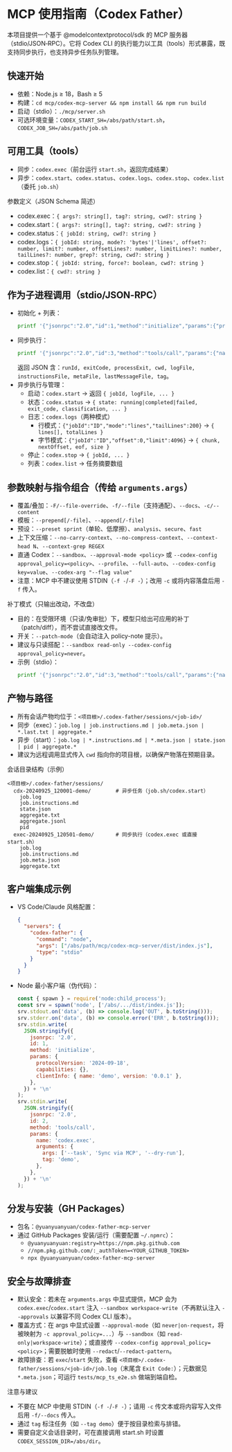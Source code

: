 # MCP 使用指南（Codex Father）

本项目提供一个基于 @modelcontextprotocol/sdk 的 MCP 服务器（stdio/JSON‑RPC）。它将 Codex
CLI 的执行能力以工具（tools）形式暴露，既支持同步执行，也支持异步任务队列管理。

## 快速开始

- 依赖：Node.js ≥ 18，Bash ≥ 5
- 构建：`cd mcp/codex-mcp-server && npm install && npm run build`
- 启动（stdio）：`./mcp/server.sh`
- 可选环境变量：`CODEX_START_SH=/abs/path/start.sh`，`CODEX_JOB_SH=/abs/path/job.sh`

## 可用工具（tools）

- 同步：`codex.exec`（前台运行 `start.sh`，返回完成结果）
- 异步：`codex.start`、`codex.status`、`codex.logs`、`codex.stop`、`codex.list`（委托
  `job.sh`）

参数定义（JSON Schema 简述）

- codex.exec：`{ args?: string[], tag?: string, cwd?: string }`
- codex.start：`{ args?: string[], tag?: string, cwd?: string }`
- codex.status：`{ jobId: string, cwd?: string }`
- codex.logs：`{ jobId: string, mode?: 'bytes'|'lines', offset?: number, limit?: number, offsetLines?: number, limitLines?: number, tailLines?: number, grep?: string, cwd?: string }`
- codex.stop：`{ jobId: string, force?: boolean, cwd?: string }`
- codex.list：`{ cwd?: string }`

## 作为子进程调用（stdio/JSON‑RPC）

- 初始化 + 列表：
  ```bash
  printf '{"jsonrpc":"2.0","id":1,"method":"initialize","params":{"protocolVersion":"2024-09-18","capabilities":{},"clientInfo":{"name":"demo","version":"0.0.1"}}}\n{"jsonrpc":"2.0","id":2,"method":"tools/list"}\n' | ./mcp/server.sh
  ```
- 同步执行：
  ```bash
  printf '{"jsonrpc":"2.0","id":3,"method":"tools/call","params":{"name":"codex.exec","arguments":{"args":["--task","Sync via MCP","--dry-run","--sandbox","workspace-write","--codex-config","approval_policy=never"],"tag":"mcp-sync"}}}\n' | ./mcp/server.sh
  ```
  返回 JSON 含：`runId, exitCode, processExit, cwd, logFile, instructionsFile, metaFile, lastMessageFile, tag`。
- 异步执行与管理：
  - 启动：`codex.start` → 返回 `{ jobId, logFile, ... }`
  - 状态：`codex.status` →
    `{ state: running|completed|failed, exit_code, classification, ... }`
  - 日志：`codex.logs`（两种模式）
    - 行模式：`{"jobId":"ID","mode":"lines","tailLines":200}` →
      `{ lines[], totalLines }`
    - 字节模式：`{"jobId":"ID","offset":0,"limit":4096}` →
      `{ chunk, nextOffset, eof, size }`
  - 停止：`codex.stop` → `{ jobId, ... }`
  - 列表：`codex.list` → 任务摘要数组

## 参数映射与指令组合（传给 `arguments.args`）

- 覆盖/叠加：`-F/--file-override`、`-f/--file`（支持通配）、`--docs`、`-c/--content`
- 模板：`--prepend[/-file]`、`--append[/-file]`
- 预设：`--preset sprint`（单轮、低摩擦）、`analysis`、`secure`、`fast`
- 上下文压缩：`--no-carry-context`、`--no-compress-context`、`--context-head N`、`--context-grep REGEX`
- 直通 Codex：`--sandbox`、`--approval-mode <policy>` 或
  `--codex-config approval_policy=<policy>`、`--profile`、`--full-auto`、`--codex-config key=value`、`--codex-arg "--flag value"`
- 注意：MCP 中不建议使用 STDIN（`-f -`/`-F -`）；改用 `-c` 或将内容落盘后用 `-f`
  传入。

补丁模式（只输出改动，不改盘）

- 目的：在受限环境（只读/免审批）下，模型只给出可应用的补丁（patch/diff），而不尝试直接改文件。
- 开关：`--patch-mode`（会自动注入 policy-note 提示）。
- 建议与只读搭配：`--sandbox read-only --codex-config approval_policy=never`。
- 示例（stdio）：
  ```bash
  printf '{"jsonrpc":"2.0","id":3,"method":"tools/call","params":{"name":"codex.exec","arguments":{"args":["--task","修复TS类型","--patch-mode","--sandbox","read-only","--codex-config","approval_policy=never"],"tag":"patch-run","cwd":"'$PWD'"}}}\n' | ./mcp/server.sh
  ```

## 产物与路径

- 所有会话产物均位于：`<项目根>/.codex-father/sessions/<job-id>/`
- 同步（exec）：`job.log | job.instructions.md | job.meta.json | *.last.txt | aggregate.*`
- 异步（start）：`job.log | *.instructions.md | *.meta.json | state.json | pid | aggregate.*`
- 建议为远程调用显式传入 `cwd` 指向你的项目根，以确保产物落在预期目录。

会话目录结构（示例）

```text
<项目根>/.codex-father/sessions/
  cdx-20240925_120001-demo/        # 异步任务（job.sh/codex.start）
    job.log
    job.instructions.md
    state.json
    aggregate.txt
    aggregate.jsonl
    pid
  exec-20240925_120501-demo/       # 同步执行（codex.exec 或直接 start.sh）
    job.log
    job.instructions.md
    job.meta.json
    aggregate.txt
```

## 客户端集成示例

- VS Code/Claude 风格配置：
  ```json
  {
    "servers": {
      "codex-father": {
        "command": "node",
        "args": ["/abs/path/mcp/codex-mcp-server/dist/index.js"],
        "type": "stdio"
      }
    }
  }
  ```
- Node 最小客户端（伪代码）：
  ```js
  const { spawn } = require('node:child_process');
  const srv = spawn('node', ['/abs/.../dist/index.js']);
  srv.stdout.on('data', (b) => console.log('OUT', b.toString()));
  srv.stderr.on('data', (b) => console.error('ERR', b.toString()));
  srv.stdin.write(
    JSON.stringify({
      jsonrpc: '2.0',
      id: 1,
      method: 'initialize',
      params: {
        protocolVersion: '2024-09-18',
        capabilities: {},
        clientInfo: { name: 'demo', version: '0.0.1' },
      },
    }) + '\n'
  );
  srv.stdin.write(
    JSON.stringify({
      jsonrpc: '2.0',
      id: 2,
      method: 'tools/call',
      params: {
        name: 'codex.exec',
        arguments: {
          args: ['--task', 'Sync via MCP', '--dry-run'],
          tag: 'demo',
        },
      },
    }) + '\n'
  );
  ```

## 分发与安装（GH Packages）

- 包名：`@yuanyuanyuan/codex-father-mcp-server`
- 通过 GitHub Packages 安装/运行（需要配置 `~/.npmrc`）：
  - `@yuanyuanyuan:registry=https://npm.pkg.github.com`
  - `//npm.pkg.github.com/:_authToken=<YOUR_GITHUB_TOKEN>`
  - `npx @yuanyuanyuan/codex-father-mcp-server`

## 安全与故障排查

- 默认安全：若未在 `arguments.args` 中显式提供，MCP 会为
  `codex.exec`/`codex.start` 注入 `--sandbox workspace-write`（不再默认注入
  `--approvals` 以兼容不同 Codex CLI 版本）。
- 覆盖方式：在 args 中显式设置 `--approval-mode`（如
  `never|on-request`，将被映射为 `-c approval_policy=...`）与 `--sandbox`（如
  `read-only|workspace-write`）；或直接传
  `--codex-config approval_policy=<policy>`；需要脱敏时使用
  `--redact`/`--redact-pattern`。
- 故障排查：若 `exec`/`start` 失败，查看
  `<项目根>/.codex-father/sessions/<job-id>/job.log`（末尾含
  `Exit Code:`）；元数据见 `*.meta.json`；可运行 `tests/mcp_ts_e2e.sh`
  做端到端自检。

注意与建议

- 不要在 MCP 中使用 STDIN（`-f -`/`-F -`）；请用 `-c` 传文本或将内容写入文件后用
  `-f/--docs` 传入。
- 通过 `tag` 标注任务（如 `--tag demo`）便于按目录检索与排错。
- 需要自定义会话目录时，可在直接调用 start.sh 时设置
  `CODEX_SESSION_DIR=/abs/dir`。
